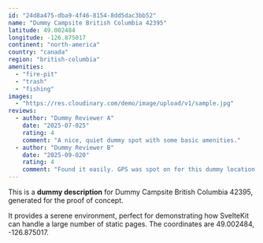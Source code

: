 ```yaml
---
id: "24d8a475-dba9-4f46-8154-8dd5dac3bb52"
name: "Dummy Campsite British Columbia 42395"
latitude: 49.002484
longitude: -126.875017
continent: "north-america"
country: "canada"
region: "british-columbia"
amenities:
  - "fire-pit"
  - "trash"
  - "fishing"
images:
  - "https://res.cloudinary.com/demo/image/upload/v1/sample.jpg"
reviews:
  - author: "Dummy Reviewer A"
    date: "2025-07-025"
    rating: 4
    comment: "A nice, quiet dummy spot with some basic amenities."
  - author: "Dummy Reviewer B"
    date: "2025-09-020"
    rating: 4
    comment: "Found it easily. GPS was spot on for this dummy location."
---
```


This is a **dummy description** for Dummy Campsite British Columbia 42395, generated for the proof of concept.

It provides a serene environment, perfect for demonstrating how SvelteKit can handle a large number of static pages. The coordinates are 49.002484, -126.875017.
